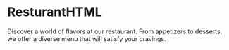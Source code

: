 # ResturantHTML
Discover a world of flavors at our restaurant. From appetizers to desserts, we offer a diverse menu that will satisfy your cravings.
